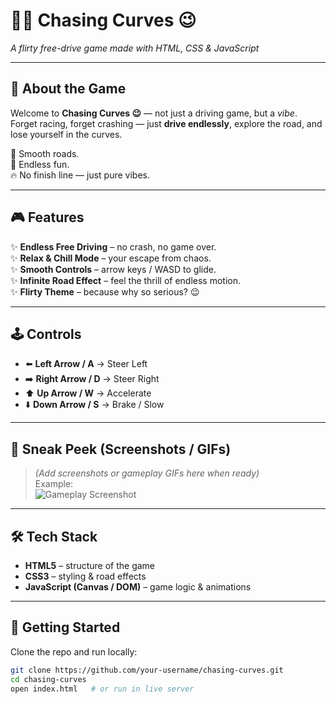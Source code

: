 # 🚗💨 Chasing Curves 😉
*A flirty free-drive game made with HTML, CSS & JavaScript*  

---

## 🌟 About the Game  
Welcome to **Chasing Curves 😉** — not just a driving game, but a *vibe*.  
Forget racing, forget crashing — just **drive endlessly**, explore the road, and lose yourself in the curves.  

💖 Smooth roads.  
💋 Endless fun.  
🔥 No finish line — just pure vibes.  

---

## 🎮 Features  
✨ **Endless Free Driving** – no crash, no game over.  
✨ **Relax & Chill Mode** – your escape from chaos.  
✨ **Smooth Controls** – arrow keys / WASD to glide.  
✨ **Infinite Road Effect** – feel the thrill of endless motion.  
✨ **Flirty Theme** – because why so serious? 😉  

---

## 🕹️ Controls  
- ⬅️ **Left Arrow / A** → Steer Left  
- ➡️ **Right Arrow / D** → Steer Right  
- ⬆️ **Up Arrow / W** → Accelerate  
- ⬇️ **Down Arrow / S** → Brake / Slow  

---

## 📸 Sneak Peek (Screenshots / GIFs)
> _(Add screenshots or gameplay GIFs here when ready)_  
Example:  
![Gameplay Screenshot](assets/screenshot.png)

---

## 🛠️ Tech Stack  
- **HTML5** – structure of the game  
- **CSS3** – styling & road effects  
- **JavaScript (Canvas / DOM)** – game logic & animations  

---

## 🚀 Getting Started  

Clone the repo and run locally:  

```bash
git clone https://github.com/your-username/chasing-curves.git
cd chasing-curves
open index.html   # or run in live server
